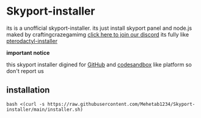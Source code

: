 # Skyport-installer
its is a unofficial skyport-installer. its just install skyport panel and node.js
maked by craftingcrazegamimg
[click here to join our discord](https://discord.gg/uPqRTMmGr5)
its fully like [pterodactyl-installer](https://github.com/pterodactyl-installer/pterodactyl-installer)

**important notice**

this skyport installer digined for [GitHub](https://github.com) and [codesandbox](https://codesandbox.io)
like platform so don't report us 
## installation 
```plaintext 
bash <(curl -s https://raw.githubusercontent.com/Mehetab1234/Skyport-installer/main/installer.sh)
